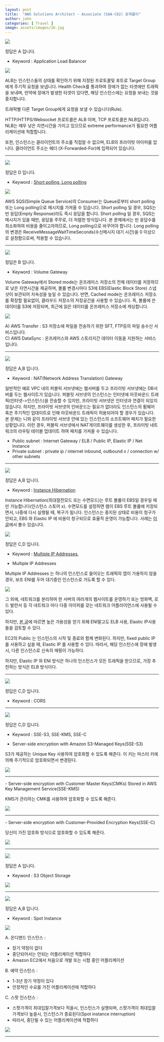 ```yaml
---
layout: post
title:  "AWS Solutions Architect - Associate (SAA-C02) 문제풀이"
author: john
categories: [ Travel ]
image: assets/images/16.jpg
---
```


<img src="/assets/images/AWS/SAA_C02_01.PNG"/>

정답은 <span class="spoiler">A 입니다.</span>

- Keyword : Application Load Balancer

<img class="center" src="/assets/images/AWS/SAA_C02_01_01.png"/>

ALB는 인스턴스들의 상태를 확인하기 위해 지정된 프로토콜및 포트로 Target Group에게 주기적 요청을 보냅니다. Health Check를 통과하여 장애가 없는 타겟에만 트래픽을 보내며, 만약에 장애가 발생한 타겟이 있다면, 해당 인스턴스에는 요청을 보내는 것을 중지합니다.

트래픽별 다른 Target Group에게 요청을 보낼 수 있습니다(Rule). 

HTTP/HTTPS/Websocket 프로트콜은 ALB 이며, TCP 프로토콜은 NLB입니다. NLB는 매우 낮은 지연시간을 가지고 있으므로 extreme performance가 필요한 어플리케이션에 적합합니다. 

또한, 인스턴스는 클라이언트의 주소를 직접알 수 없으며, ELB의 프라이빗 아이피를 압니다. 클라이언트 주소는 헤더 (X-Forwarded-For)에 입력되어 있습니다. 

<hr>
<img src="/assets/images/AWS/SAA_C02_02.PNG"/>

정답은 <span class="spoiler">D 입니다.</span>

- Keyword : <a href="https://docs.aws.amazon.com/AWSSimpleQueueService/latest/SQSDeveloperGuide/sqs-short-and-long-polling.html" target="_blank">Short polling, Long polling</a>

<img class="center" src="/assets/images/AWS/SAA_C02_02_01.png"/>

AWS SQS(Simple Queue Service)의 Consumer는 Queue로부터 short polling 또는 Long polling으로 메시지를 가져올 수 있습니다. Short polling 일 경우, SQS는 빈 응답(Empty Response)라도 즉시 응답을 합니다. Short polling 일 경우, SQS는 메시지가 있을 때만, 응답을 주무로, 더 저렴한 방식입니다. 본 문제에서는 빈 응답수를 최소화하여 비용을 줄이고자하므로, Long polling으로 바꾸어야 합니다. Long polling의 변경은 ReceiveMessageWaitTimeSeconds(수신메시지 대기 시간)을 0 이상으로 설정함으로써, 적용할 수 있습니다. 
<hr>
<img src="/assets/images/AWS/SAA_C02_03.PNG"/>

정답은 <span class="spoiler">B 입니다.</span>

- Keyword : Volume Gateway

Volume Gateway에서 Stored mode는 온프레미스 저장소의 전체 데이터를 저장하므로 낮은 지연시간을 제공하며, 볼륨 변경시마다 S3에 EBS(Elastic Block Store) 스냅샷이 보관되어 지속성을 높일 수 있습니다. 반면, Cached mode는 온프레미스 저장소를 확장할 필요없이, 클라우드 저장소의 저장공간을 사용할 수 있습니다. 즉, 볼륨에 쓴 데이터를 S3에 저장되며, 최근에 읽은 데이터를 온프레미스 저장소에 캐싱합니다.

<img class="center" src="/assets/images/AWS/SAA_C02_03_01.png"/>

A) AWS Transfer : S3 저장소에 파일을 전송하기 위한 SFT, FTP등의 파일 송수신 서비스입니다.<br/>
C) AWS DataSync  : 온프레미스와 AWS 스토리지간 데이터 이동을 지원하는 서비스입니다.<br/>

<hr>
<img class="question" src="/assets/images/AWS/SAA_C02_04.PNG"/>

정답은 <span class="spoiler">A,B 입니다.</span>

- Keyword : NAT(Network Address Translation) Gateway

일반적인 예로 VPC 내의 퍼블릭 서브넷에는 웹서버를 두고 프라이빗 서브넷에는 DB서버를 두는 웹사이트가 있습니다. 퍼블릿 서브넷의 인스턴스는 인터넷에 아웃바운드 트래픽(인터넷->인스턴스)을 전송할 수 있지만, 프라이빗 서브넷은 인터넷과 연결이 되있지 않습니다. 하지만, 프라이빗 서브넷의 인바운드는 필요가 없더라도 인스턴스의 펌웨어 혹은 주기적인 업데이트로 인해 아웃바운드 트래픽이 허용되어야 할 경우가 있습니다. 본 문제는 니와 같이 프라이빗 서브넷 안에 있는 인스턴스의 소프트웨어 패치가 필요한 상황입니다. 이런 경우, 퍼블릭 서브넷에서 NAT게이트웨이를 생성한 후, 프라이빗 네트워크의 라우팅 테이블 업데이트 하여 패치를 가져올 수 있습니다. 

- Public subnet : Internet Gateway / ELB / Public IP, Elastic IP / Net Instance
- Private subnet : private ip / internet inbound, outbound x / connection w/ other subnets
<hr>
<img class="question" src="/assets/images/AWS/SAA_C02_05.PNG"/>

정답은 <span class="spoiler">A,B 입니다.</span>

- Keyword : <a href ="https://docs.aws.amazon.com/AWSEC2/latest/UserGuide/ec2-instance-lifecycle.html" target="_blank">Instance Hibernation</a>

Instance Hibernation(최대절전모드 또는 수면모드)는 루트 볼륨이 EBS일 경우일 때만 가능합니다(인스턴스 스토어 x). 수면모드를 설정하면 램이 EBS 루트 볼륨에 저장되면서, 나중에 다시 실행될 때, 복구가 됩니다. 인스턴스는 중지된 상태로 비용이 청구가 안되고, EBS 와 Elastic IP 에 비용이 청구되므로 효율적 운영이 가능합니다. 사례는 <a href="https://docs.aws.amazon.com/AWSEC2/latest/UserGuide/ec2-instance-lifecycle.html">이 글</a>에서 볼수 있습니다.

<img src="/assets/images/AWS/SAA_C02_06.PNG"/>

정답은 <span class="spoiler">C,D 입니다.</span>

- Keyword : <a href="https://docs.aws.amazon.com/AWSEC2/latest/UserGuide/MultipleIP.html" target="_blank">Multiple IP Addresses</a>, 

- Multiple IP Addresses

Multiple IP Addresses 는 하나의 인스턴스로 들어오는 트래픽의 앱이 가용하지 않을 경우, 보조 ENI를 두어 대기중인 인스턴스로 가도록 할 수 있다. 

<img src="/assets/images/AWS/SAA_C02_06_01.png"/>

그 외에, 네트워크를 분리하여 한 서버의 여러개의 웹사이트를 운영하기 또는 방화벽, 로드 발란서 등 각 네트워크 마다 다중 아이피를 갖는 네트워크 어플라이언스에 사용될 수 있다. 

하지만, <a href="https://stackoverflow.com/questions/36608349/aws-elastic-ip-vs-eni" target="_blank">본 글</a>에 따르면 높은 가용성을 얻기 위해 ENI말고도 ELB 사용, Elastic IP사용들을 검토할 수 있다. 

EC2의 Public 는 인스턴스의 시작 및 종료와 함께 변화된다. 하지만, fixed public IP 를 사용하고 싶을 때, Elastic IP 를 사용할 수 있다. 따라서, 해당 인스턴스에 장애 발생 시, 다른 인스턴스로 신속히 매핑이 가능하다.

하지만, Elastic IP 와 ENI 방식은 하나의 인스턴스가 모든 트래픽을 받으므로, 가장 추천하는 방식은 ELB 방식이다.

<hr>

<img src="/assets/images/AWS/SAA_C02_07.PNG"/>

정답은 <span class="spoiler">C,D 입니다.</span>

- Keyword : CORS

<hr>
<img src="/assets/images/AWS/SAA_C02_08.PNG"/>

정답은 <span class="spoiler">C,D 입니다.</span>

- Keyword : SSE-S3, SSE-KMS, SSE-C

- Server-side encryption with Amazon S3-Managed Keys(SSE-S3)

S3가 제공하는 Unique Key 사용하여 암호화할 수 있도록 해준다. 이 키는 마스터 키에의해 주기적으로 암호화되면서 변경된다.

<img src="/assets/images/AWS/SAA_C02_08_01.png"/>
<hr>
- Server-side encryption with Customer Master Keys(CMKs) Stored in AWS Key Management Service(SSE-KMS)  

KMS가 관리하는 CMK를 사용하여 암호화할 수 있도록 해준다. 

<img src="/assets/images/AWS/SAA_C02_08_02.png"/>
<hr>
- Server-side encryption with Customer-Provided Encryption Keys(SSE-C)  

당신이 가진 암호화 방식으로 암호화할 수 있도록 해준다. 

<img src="/assets/images/AWS/SAA_C02_08_03.png"/>
<hr>

<img class="question" src="/assets/images/AWS/SAA_C02_09.PNG"/>

정답은 <span class="spoiler">A 입니다.</span>

- Keyword : S3 Object Storage
<img class="center" src="/assets/images/AWS/SAA_C02_09_01.png"/>

<hr>
<img src="/assets/images/AWS/SAA_C02_10.PNG"/>

정답은 <span class="spoiler">A,B 입니다.</span>

- Keyword : Spot Instance
<img class="center" src="/assets/images/AWS/SAA_C02_10_01.png"/>

A. 온디맨드 인스턴스 : 
- 장기 약정이 없다<br/>
- 중단되어서는 안되는 어플리케이션 적합하다<br/>
- Amazon EC2에서 처음으로 개발 또는 시험 중인 어플리케이션<br/>

B. 예약 인스턴스 : 
- 1-3년 장기 약정이 있다<br/>
- 안정적인 수요를 가진 어플리케이션에 적합하다<br/>

C. 스팟 인스턴스 : 
- 스팟가격이 최대입찰가격보다 적을시, 인스턴스가 실행되며, 스팟가격이 최대입찰가격보다 높을시, 인스턴스가 종료된다(Spot instance interruption)<br/>
- 따라서, 중단될 수 있는 어플리케이션에 적합하다<br/>

<img src="/assets/images/AWS/SAA_C02_10_02.png"/>

<hr>